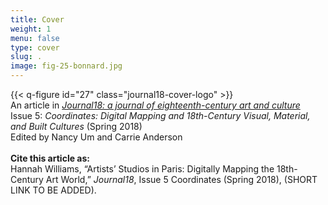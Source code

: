 ```yaml
---
title: Cover
weight: 1
menu: false
type: cover
slug: .
image: fig-25-bonnard.jpg
---
```

{{< q-figure id="27" class="journal18-cover-logo" >}}
</br>
An article in [*Journal18: a journal of eighteenth-century art and culture*](http://www.journal18.org)</br>Issue 5: *Coordinates: Digital Mapping and 18th-Century Visual, Material, and Built Cultures* (Spring 2018)</br>Edited by Nancy Um and Carrie Anderson</br></br>**Cite this article as:**</br>Hannah Williams, “Artists’ Studios in Paris: Digitally Mapping the 18th-Century Art World,” *Journal18*, Issue 5 Coordinates (Spring 2018), (SHORT LINK TO BE ADDED).
